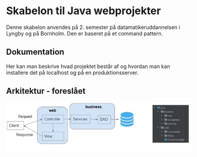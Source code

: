 # Skabelon til Java webprojekter

Denne skabelon anvendes på 2. semester på datamatikeruddannelsen i Lyngby og på Bornholm. Den er baseret på et command pattern.

## Dokumentation

Her kan man beskrive hvad projektet består af og hvordan man kan installere det på localhost og på en produktionsserver.

## Arkitektur - foreslået
![alt text](architecture.JPG)


